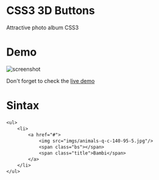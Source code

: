 CSS3 3D Buttons
===========

Attractive photo album CSS3


Demo
====

![screenshot](http://oscarweb.com.ar/ejemplos/css3-picture-album/thumb.jpg?oscarweb)

Don't forget to check the [live demo](http://oscarweb.com.ar/ejemplos/css3-picture-album/)


Sintax
=======

	<ul>
		<li>
			<a href="#">
				<img src="imgs/animals-q-c-140-95-5.jpg"/>
				<span class="bs"></span>
				<span class="title">Bambi</span>
			</a>
		</li>
	</ul>
